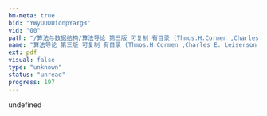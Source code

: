 ```yaml
---
bm-meta: true
bid: "YWyUUDDionpYaYgB"
vid: "00"
path: "/算法与数据结构/算法导论 第三版 可复制 有目录 (Thmos.H.Cormen ,Charles E. Leiserson etc.) (Z-Library).pdf"
name: "算法导论 第三版 可复制 有目录 (Thmos.H.Cormen ,Charles E. Leiserson etc.) (Z-Library)"
ext: pdf
visual: false
type: "unknown"
status: "unread"
progress: 197
---
```

undefined